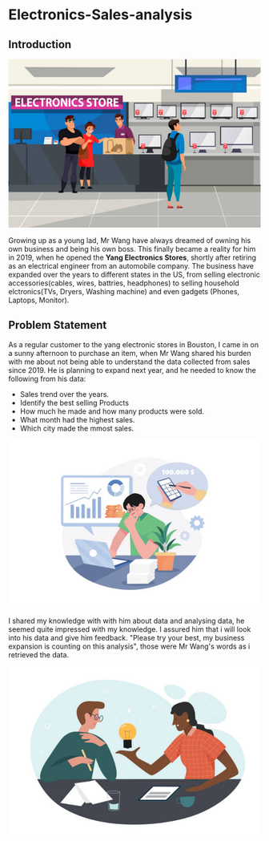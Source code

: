 # Electronics-Sales-analysis

## Introduction
![](https://github.com/Datagirlie/Electronics-Sales-analysis/blob/main/Dashbaord%20Analysis/electronic%20store%20imge.jpg)

Growing up as a young lad, Mr Wang have always dreamed of owning his own business and being his own boss. This finally became a reality for him in 2019, when he opened the **Yang Electronics Stores**, shortly after retiring as an electrical engineer from an automobile company. The business have expanded over the years to different states in the US, from selling electronic accessories(cables, wires, battries, headphones) to selling household elctronics(TVs, Dryers, Washing machine) and even gadgets (Phones, Laptops, Monitor). 


## Problem Statement

As a regular customer to the yang electronic stores in Bouston, I came in on a sunny afternoon to purchase an item, when Mr Wang shared his burden with me about not being able to understand the data collected from sales since 2019. He is planning to expand next year, and he needed to know the following from his data:
- Sales trend over the years.
- Identify the best selling Products
- How much he made and how many products were sold.
- What month had the highest sales.
- Which city made the mmost sales.

![](https://github.com/Datagirlie/Electronics-Sales-analysis/blob/main/Dashbaord%20Analysis/Mrwang%202.jpg)


I shared my knowledge with with him about data and analysing data, he seemed quite impressed with my knowledge. I assured him that i will look into his data and give him feedback. "Please try your best, my business expansion is counting on this analysis", those were Mr Wang's words as i retrieved the data.

![](https://github.com/Datagirlie/Electronics-Sales-analysis/blob/main/Dashbaord%20Analysis/Mr%20wang.jpg)



